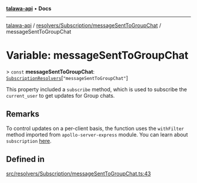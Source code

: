 [**talawa-api**](../../../../README.md) • **Docs**

***

[talawa-api](../../../../modules.md) / [resolvers/Subscription/messageSentToGroupChat](../README.md) / messageSentToGroupChat

# Variable: messageSentToGroupChat

\> `const` **messageSentToGroupChat**: [`SubscriptionResolvers`](../../../../types/generatedGraphQLTypes/type-aliases/SubscriptionResolvers.md)\[`"messageSentToGroupChat"`\]

This property included a `subscribe` method, which is used to
subscribe the `current_user` to get updates for Group chats.

## Remarks

To control updates on a per-client basis, the function uses the `withFilter`
method imported from `apollo-server-express` module.
You can learn about `subscription` [here](https://www.apollographql.com/docs/apollo-server/data/subscriptions/).

## Defined in

[src/resolvers/Subscription/messageSentToGroupChat.ts:43](https://github.com/PalisadoesFoundation/talawa-api/blob/67d017fd9312183a6b2bae1b160bc814f56ab5c2/src/resolvers/Subscription/messageSentToGroupChat.ts#L43)
